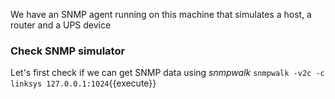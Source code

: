We have an SNMP agent running on this machine that simulates a host, a router and a UPS device

### Check SNMP simulator

Let's first check if we can get SNMP data using *snmpwalk*
`snmpwalk -v2c -c linksys 127.0.0.1:1024`{{execute}}

